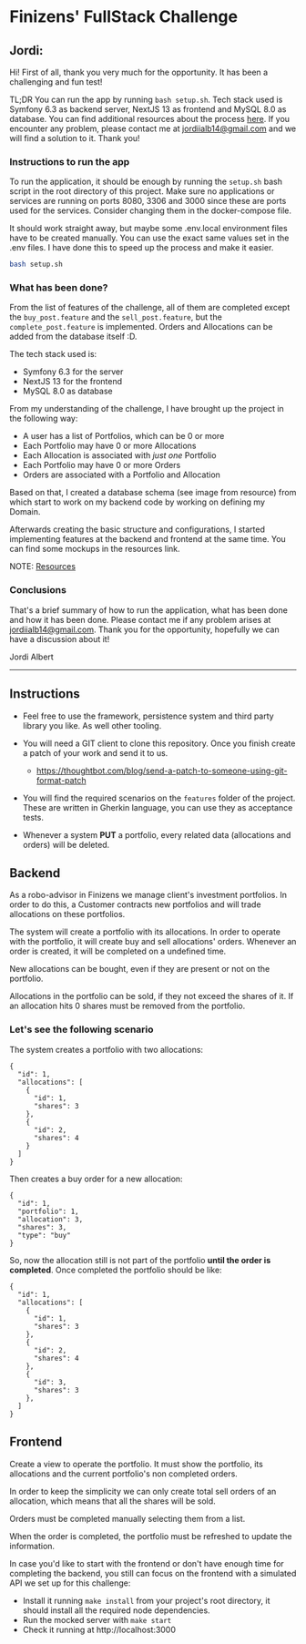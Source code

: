 # Finizens' FullStack Challenge

## Jordi:

Hi! First of all, thank you very much for the opportunity. It has been a challenging and fun test!

TL;DR
You can run the app by running `bash setup.sh`. Tech stack used is Symfony 6.3 as backend server, NextJS 13 as frontend and MySQL 8.0 as database.
You can find additional resources about the process [here](https://jordialbert.notion.site/Resources-15ad9de3daa84f4581d3ba397ecacf42?pvs=4). If you encounter any problem,
please contact me at jordiialb14@gmail.com and we will find a solution to it. Thank you!

### Instructions to run the app
To run the application, it should be enough by running the `setup.sh` bash script in the root directory of this project.
Make sure no applications or services are running on ports 8080, 3306 and 3000 since these are ports used for the services. Consider changing them
in the docker-compose file.

It should work straight away, but maybe some .env.local environment files have to be created manually. You can use the exact same values set in the .env files. I have done this
to speed up the process and make it easier.

```bash
bash setup.sh
```

### What has been done?
From the list of features of the challenge, all of them are completed except the `buy_post.feature` and the `sell_post.feature`, but the `complete_post.feature` is implemented.
Orders and Allocations can be added from the database itself :D.

The tech stack used is:
- Symfony 6.3 for the server
- NextJS 13 for the frontend
- MySQL 8.0 as database

From my understanding of the challenge, I have brought up the project in the following way:
- A user has a list of Portfolios, which can be 0 or more
- Each Portfolio may have 0 or more Allocations
- Each Allocation is associated with *just one* Portfolio
- Each Portfolio may have 0 or more Orders
- Orders are associated with a Portfolio and Allocation

Based on that, I created a database schema (see image from resource) from which start to work on my backend code by working on defining my Domain.

Afterwards creating the basic structure and configurations, I started implementing features at the backend and frontend at the same time. You can find some
mockups in the resources link.

NOTE: [Resources](https://jordialbert.notion.site/Resources-15ad9de3daa84f4581d3ba397ecacf42?pvs=4)

### Conclusions
That's a brief summary of how to run the application, what has been done and how it has been done. Please contact me if any problem arises at jordiialb14@gmail.com.
Thank you for the opportunity, hopefully we can have a discussion about it!

Jordi Albert

---

## Instructions

  - Feel free to use the framework, persistence system and third party library you like.
   As well other tooling.
   
  - You will need a GIT client to clone this repository. Once you finish
  create a patch of your work and send it to us. 
    - https://thoughtbot.com/blog/send-a-patch-to-someone-using-git-format-patch
    
  - You will find the required scenarios on the `features` folder of the project. 
  These are written in Gherkin language, you can use they as acceptance tests.
  
  - Whenever a system **PUT** a portfolio, every related data (allocations and orders)
    will be deleted.


## Backend

As a robo-advisor in Finizens we manage client's investment portfolios. 
In order to do this, a Customer contracts new portfolios and will trade allocations
on these portfolios.

The system will create a portfolio with its allocations.
In order to operate with the portfolio, it will create buy and sell
allocations' orders. Whenever an order is created, it will be completed on a undefined time. 

New allocations can be bought, even if they are present or not on the portfolio.

Allocations in the portfolio can be sold, if they not exceed the shares of it.
If an allocation hits 0 shares must be removed from the portfolio.

### Let's see the following scenario

The system creates a portfolio with two allocations: 
```
{
  "id": 1,
  "allocations": [
    {
      "id": 1,
      "shares": 3
    },
    {
      "id": 2,
      "shares": 4
    }
  ]
}
```

Then creates a buy order for a new allocation:
```
{
  "id": 1,
  "portfolio": 1,
  "allocation": 3,
  "shares": 3,
  "type": "buy"
}
```

So, now the allocation still is not part of the portfolio **until the order is completed**.
Once completed the portfolio should be like:
```
{
  "id": 1,
  "allocations": [
    {
      "id": 1,
      "shares": 3
    },
    {
      "id": 2,
      "shares": 4
    },
    {
      "id": 3,
      "shares": 3
    },
  ]
}
```

## Frontend

Create a view to operate the portfolio. It must show the portfolio, its allocations
and the current portfolio's non completed orders.

In order to keep the simplicity we can only create total sell orders of an allocation,
which means that all the shares will be sold.

Orders must be completed manually selecting them from a list. 

When the order is completed, the portfolio must be refreshed to update the information.

In case you'd like to start with the frontend or don't have enough time for completing the backend, you still can focus on the frontend with a simulated API we set up for this challenge:
* Install it running `make install` from your project's root directory, it should install all the required node dependencies.
* Run the mocked server with `make start`
* Check it running at http://localhost:3000
